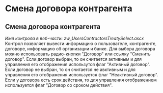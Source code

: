 ﻿---
description: 2.4.7
---
# Смена договора контрагента
## Смена договора контрагента
*Имя контрола в веб-части: zw_UsersContractorsTreatySelect.ascx*
Контрол позволяет вывести информацию о пользователе, контрагенте, договоре, информацию об организации и банке.
Для выбора договора можно использовать радио-кнопки "Договор" или ссылку  "Сменить договор". 
Если договор выбран, то он считается активным и для управления его отображения использутся флаг "Активный договор".
Если договор не выбран, то он считается  не авктивным и для управления его отображения используется флаг "Неактивный договор".
Если у договора есть срок действия, то для управления отображением используется флаг "Договор со сроком действия".

